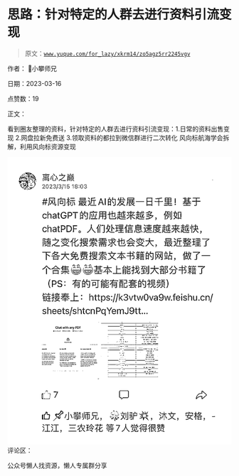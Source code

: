 # 思路：针对特定的人群去进行资料引流变现

> 原文：[`www.yuque.com/for_lazy/xkrm14/zo5agz5rr2245vgv`](https://www.yuque.com/for_lazy/xkrm14/zo5agz5rr2245vgv)



作者： 📌小攀师兄



日期：2023-03-16



点赞数：19

<ne-hole id="u99fb49c5" data-lake-id="u99fb49c5">

正文：



看到圈友整理的资料，针对特定的人群去进行资料引流变现：1.日常的资料出售变现 2.网盘拉新免费送 3.领取资料的都拉到微信群进行二次转化 风向标航海学会拆解，利用风向标资源变现



![](img/fde77de4e4edbe5e7f00b9e25e7294c0.png)  <ne-hole id="uf22dbab0" data-lake-id="uf22dbab0"><ne-p id="u61d03538" data-lake-id="u61d03538">评论区：

<ne-hole id="ud3a13307" data-lake-id="ud3a13307">

公众号懒人找资源，懒人专属群分享

</ne-hole></ne-hole></ne-p></ne-hole>